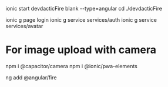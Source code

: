 ionic start devdacticFire blank --type=angular
cd ./devdacticFire

ionic g page login
ionic g service services/auth
ionic g service services/avatar

# For image upload with camera

npm i @capacitor/camera
npm i @ionic/pwa-elements

ng add @angular/fire
